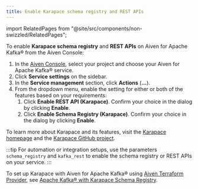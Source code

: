 ```yaml
---
title: Enable Karapace schema registry and REST APIs
---
```


import RelatedPages from "@site/src/components/non-swizzled/RelatedPages";

To enable **Karapace schema registry** and **REST APIs** on Aiven for Apache Kafka® from the Aiven Console:

1. In the [Aiven Console](https://console.aiven.io/), select your
   project and choose your Aiven for Apache Kafka® service.
1. Click **Service settings** on the sidebar.
1. In the **Service management** section, click **Actions** (**...**).
1. From the dropdown menu, enable the setting for either or both of the
   features based on your requirements:
   1. Click **Enable REST API (Karapace)**. Confirm your choice in the
      dialog by clicking **Enable**.
   1. Click **Enable Schema Registry (Karapace)**. Confirm your choice
      in the dialog by clicking **Enable**.

To learn more about Karapace and its features, visit the [Karapace
homepage](https://www.karapace.io) and the [Karapace GitHub
project](https://github.com/aiven/karapace).

:::tip
For automation or integration setups, use the parameters
`schema_registry` and `kafka_rest` to enable the schema registry or REST
APIs on your service.
:::

<RelatedPages/>

To set up Karapace with Aiven for Apache Kafka®
using [Aiven Terraform Provider](https://registry.terraform.io/providers/aiven/aiven/latest/docs),
see [Apache Kafka® with Karapace Schema Registry](https://aiven.io/developer/apache-kafka-karapace).
